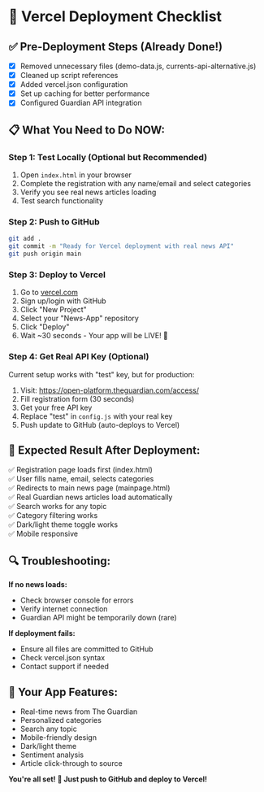 # 🚀 Vercel Deployment Checklist

## ✅ Pre-Deployment Steps (Already Done!)

- [x] Removed unnecessary files (demo-data.js, currents-api-alternative.js)
- [x] Cleaned up script references
- [x] Added vercel.json configuration
- [x] Set up caching for better performance
- [x] Configured Guardian API integration

## 📋 What You Need to Do NOW:

### Step 1: Test Locally (Optional but Recommended)
1. Open `index.html` in your browser
2. Complete the registration with any name/email and select categories
3. Verify you see real news articles loading
4. Test search functionality

### Step 2: Push to GitHub
```bash
git add .
git commit -m "Ready for Vercel deployment with real news API"
git push origin main
```

### Step 3: Deploy to Vercel
1. Go to [vercel.com](https://vercel.com)
2. Sign up/login with GitHub
3. Click "New Project"
4. Select your "News-App" repository
5. Click "Deploy"
6. Wait ~30 seconds - Your app will be LIVE! 🎉

### Step 4: Get Real API Key (Optional)
Current setup works with "test" key, but for production:
1. Visit: https://open-platform.theguardian.com/access/
2. Fill registration form (30 seconds)
3. Get your free API key
4. Replace "test" in `config.js` with your real key
5. Push update to GitHub (auto-deploys to Vercel)

## 🎯 Expected Result After Deployment:

✅ Registration page loads first (index.html)  
✅ User fills name, email, selects categories  
✅ Redirects to main news page (mainpage.html)  
✅ Real Guardian news articles load automatically  
✅ Search works for any topic  
✅ Category filtering works  
✅ Dark/light theme toggle works  
✅ Mobile responsive  

## 🔍 Troubleshooting:

**If no news loads:**
- Check browser console for errors
- Verify internet connection
- Guardian API might be temporarily down (rare)

**If deployment fails:**
- Ensure all files are committed to GitHub
- Check vercel.json syntax
- Contact support if needed

## 📱 Your App Features:

- Real-time news from The Guardian
- Personalized categories
- Search any topic
- Mobile-friendly design
- Dark/light theme
- Sentiment analysis
- Article click-through to source

**You're all set! 🚀 Just push to GitHub and deploy to Vercel!**